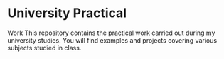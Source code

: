 # University Practical 
Work This repository contains the practical work carried out during my university studies. You will find examples and projects covering various subjects studied in class.

